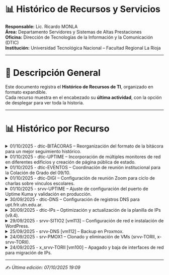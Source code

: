 # 📊 Histórico de Recursos y Servicios

**Responsable:** Lic. Ricardo MONLA  
**Área:** Departamento Servidores y Sistemas de Altas Prestaciones  
**Oficina:** Dirección de Tecnologías de la Información y la Comunicación (DTIC)  
**Institución:** Universidad Tecnológica Nacional – Facultad Regional La Rioja  

---

# 📘 Descripción General

Este documento registra el **Histórico de Recursos de TI**, organizado en formato expandible.  
Cada recurso muestra en el encabezado su **última actividad**, con la opción de desplegar para ver toda la historia.  

---

# 📊 Histórico por Recurso

<details>
<summary>01/10/2025 - dtic-BITÁCORAS – Reorganización del formato de la bitácora para un mejor seguimiento histórico.</summary>

- 🗂️ **01/10/2025** – Reorganización del formato de la bitácora para un mejor seguimiento histórico.  
- ⚙️ **30/09/2025** – Actualización de registros internos y limpieza de entradas duplicadas.  

</details>

<details>
<summary>01/10/2025 - dtic-UPTIME – Incorporación de múltiples monitores de red en diferentes edificios y creación de página pública de estado.</summary>

- ⚙️ **01/10/2025** – Incorporación de múltiples monitores de red en distintos edificios y creación de una página pública de estado.  
- ⚙️ **30/09/2025** – Incorporación de nuevos monitores de control.  

</details>

<details>
<summary>01/10/2025 - dtic-EVENTOS – Coordinación de reunión institucional para la Colación de Grado del 09/10.</summary>

- 🗓️ **01/10/2025** – Coordinación de reunión institucional para la Colación de Grado del 09/10.  
- ⚙️ **30/09/2025** – Apoyo en el armado de equipos para eventos académicos.  

</details>

<details>
<summary>01/10/2025 - dtic-DIGI – Configuración de reunión Zoom para ciclo de charlas sobre vínculos escolares.</summary>

- 💻 **01/10/2025** – Configuración de reunión Zoom para el ciclo de charlas *“Desafíos en los vínculos escolares”*.  
- ⚙️ **30/09/2025** – Carga de datos de reuniones en la planilla de captación.  
- ⚙️ **29/09/2025** – Control de grabaciones, envío de material, actualización de planilla y automatización con Zapier.  
- ⚙️ **26/09/2025** – Control de grabaciones y actualización de la planilla de captación (v6.4).  

</details>

<details>
<summary>01/10/2025 - srvv-UPTIME – Ajuste de configuración del puerto de Uptime Kuma y validación en producción.</summary>

- ⚙️ **01/10/2025** – Ajuste de configuración del puerto de Uptime Kuma (3001 → 80) y validación de accesibilidad.  
- ⚙️ **30/09/2025** – Incorporación de nuevos monitores de control.  

</details>

<details>
<summary>30/09/2025 - dtic-DNS – Configuración de registros DNS para upt.frlr.utn.edu.ar.</summary>

- 🌐 **30/09/2025** – Configuración de registros DNS para `upt.frlr.utn.edu.ar`.  
- 🌐 **29/09/2025** – Configuración de registros DNS para `s2.frlr.utn.edu.ar`.  

</details>

<details>
<summary>30/09/2025 - dtic-IPs – Optimización y actualización de la planilla de IPs (v9.4).</summary>

- ⚙️ **30/09/2025** – Optimización y actualización de la planilla de IPs (v9.4).  
- ⚙️ **24/09/2025** – Actualización del inventario de IPs.  

</details>

<details>
<summary>29/09/2025 - srvv-SITIO2 [vm113] – Configuración de red e instalación de WordPress.</summary>

- 🌐 **29/09/2025** – Configuración de red, instalación de WordPress y pruebas de acceso.  

</details>

<details>
<summary>25/09/2025 - srvv-DNS [vm112] – Backup en Proxmox.</summary>

- 🗄️ **25/09/2025** – Backup en Proxmox.  
- ⚙️ **24/09/2025** – Migración de servicios DNS, despliegue en Docker y configuración de red con gateway persistente.  
- 💻 **23/09/2025** – Preparación de nueva VM Debian 12, instalación de dependencias y configuración de red estática.  

</details>

<details>
<summary>24/09/2025 - srv-PMOX1 – Clonado y eliminación de VMs (srvv-TORII, x-srvv-TORII).</summary>

- ⚙️ **24/09/2025** – Clonado y eliminación de VMs (`srvv-TORII`, `x-srvv-TORII`) con liberación de espacio.  
- ⚙️ **23/09/2025** – Control de VMs, detección de consumo elevado de memoria en `srv-TORII`.  
- 🗄️ **21/09/2025** – Realización de 3 backups (`DB01`, `WEB01`, `APP01`).  

</details>

<details>
<summary>24/09/2025 - x_srvv-TORII [vm100] – Apagado y baja de interfaces de red para migración de IPs.</summary>

- ⚙️ **24/09/2025** – Apagado y baja de interfaces de red para migración de IPs.  
- ⚙️ **23/09/2025** – Actualización de sistema operativo, error en `update-initramfs`, intento de restauración con backup y migración posterior a `srvv-DNS [vm112]`.  

</details>

---

✍️ *Última edición: 07/10/2025 19:09*
